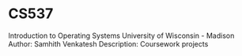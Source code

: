 # CS537
Introduction to Operating Systems
University of Wisconsin - Madison 
Author: Samhith Venkatesh 
Description: Coursework projects 
